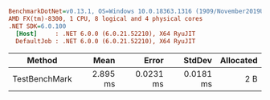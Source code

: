``` ini

BenchmarkDotNet=v0.13.1, OS=Windows 10.0.18363.1316 (1909/November2019Update/19H2)
AMD FX(tm)-8300, 1 CPU, 8 logical and 4 physical cores
.NET SDK=6.0.100
  [Host]     : .NET 6.0.0 (6.0.21.52210), X64 RyuJIT
  DefaultJob : .NET 6.0.0 (6.0.21.52210), X64 RyuJIT


```
|        Method |     Mean |     Error |    StdDev | Allocated |
|-------------- |---------:|----------:|----------:|----------:|
| TestBenchMark | 2.895 ms | 0.0231 ms | 0.0181 ms |       2 B |
